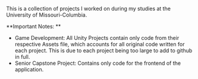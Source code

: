 This is a collection of projects I worked on during my studies at the University of Missouri-Columbia.

**Important Notes: **
  - Game Development: All Unity Projects contain only code from their respective Assets file, which accounts for all original code written for each project. This is due to each project being too large to add to github in full.
  - Senior Capstone Project: Contains only code for the frontend of the application.
